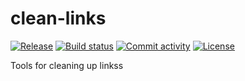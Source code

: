 # clean-links

[![Release](https://img.shields.io/github/v/release/stringertheory/clean-links)](https://img.shields.io/github/v/release/stringertheory/clean-links)
[![Build status](https://img.shields.io/github/actions/workflow/status/stringertheory/clean-links/main.yml?branch=main)](https://github.com/stringertheory/clean-links/actions/workflows/main.yml?query=branch%3Amain)
[![Commit activity](https://img.shields.io/github/commit-activity/m/stringertheory/clean-links)](https://img.shields.io/github/commit-activity/m/stringertheory/clean-links)
[![License](https://img.shields.io/github/license/stringertheory/clean-links)](https://img.shields.io/github/license/stringertheory/clean-links)

Tools for cleaning up linkss
